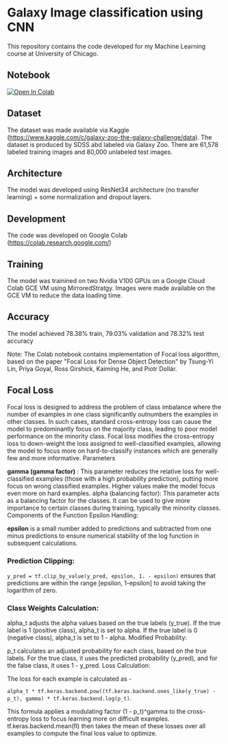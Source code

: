 # Galaxy Image classification using CNN
This repository contains the code developed for my Machine Learning course at University of Chicago. 

## Notebook

<a target="_blank" href="https://colab.research.google.com/github/prashantkul/galaxy-image-classification/blob/main/MLPA_Project_Final.ipynb">
  <img src="https://colab.research.google.com/assets/colab-badge.svg" alt="Open In Colab"/>
</a>

## Dataset
The dataset was made available via Kaggle (https://www.kaggle.com/c/galaxy-zoo-the-galaxy-challenge/data). The dataset is produced by SDSS abd labeled via Galaxy Zoo. There are 61,578 labeled training images and 80,000 unlabeled test images.

## Architecture
The model was developed using ResNet34 architecture (no transfer learning) + some normalization and dropout layers. 

## Development
The code was developed on Google Colab (https://colab.research.google.com/)

## Training
The model was trainined on two Nvidia V100 GPUs on a Google Cloud Colab GCE VM using MirroredStratgy. Images were made available on the GCE VM to reduce the data loading time. 

## Accuracy
The model achieved  78.38% train, 79.03% validation and 78.32% test accuracy

Note: The Colab notebook contains implementation of Focal loss algorithm, based on the paper "Focal Loss for Dense Object Detection" by Tsung-Yi Lin, Priya Goyal, Ross Girshick, Kaiming He, and Piotr Dollár.

## Focal Loss
Focal loss is designed to address the problem of class imbalance where the number of examples in one class significantly outnumbers the examples in other classes. In such cases, standard cross-entropy loss can cause the model to predominantly focus on the majority class, leading to poor model performance on the minority class. Focal loss modifies the cross-entropy loss to down-weight the loss assigned to well-classified examples, allowing the model to focus more on hard-to-classify instances which are generally few and more informative.
Parameters

**gamma (gamma factor)** : This parameter reduces the relative loss for well-classified examples (those with a high probability prediction), putting more focus on wrong classified examples. Higher values make the model focus even more on hard examples.
alpha (balancing factor): This parameter acts as a balancing factor for the classes. It can be used to give more importance to certain classes during training, typically the minority classes.
Components of the Function
Epsilon Handling:

**epsilon** is a small number added to predictions and subtracted from one minus predictions to ensure numerical stability of the log function in subsequent calculations.

### Prediction Clipping:
`y_pred = tf.clip_by_value(y_pred, epsilon, 1. - epsilon)` ensures that predictions are within the range [epsilon, 1-epsilon] to avoid taking the logarithm of zero.

### Class Weights Calculation:

alpha_t adjusts the alpha values based on the true labels (y_true). If the true label is 1 (positive class), alpha_t is set to alpha. If the true label is 0 (negative class), alpha_t is set to 1 - alpha.
Modified Probability:

p_t calculates an adjusted probability for each class, based on the true labels. For the true class, it uses the predicted probability (y_pred), and for the false class, it uses 1 - y_pred.
Loss Calculation:

The loss for each example is calculated as - 

`alpha_t * tf.keras.backend.pow((tf.keras.backend.ones_like(y_true) - p_t), gamma) * tf.keras.backend.log(p_t)`. 

This formula applies a modulating factor (1 - p_t)^gamma to the cross-entropy loss to focus learning more on difficult examples.
tf.keras.backend.mean(fl) then takes the mean of these losses over all examples to compute the final loss value to optimize.


